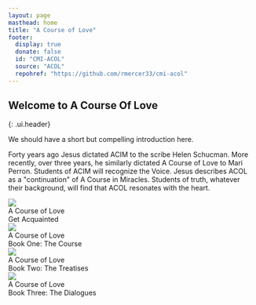 ```yaml
---
layout: page
masthead: home
title: "A Course of Love"
footer:
  display: true
  donate: false
  id: "CMI-ACOL"
  source: "ACOL"
  repohref: "https://github.com/rmercer33/cmi-acol"
---
```


## Welcome to A Course Of Love
{: .ui.header}

<p>We should have a short but compelling introduction here.</p>

<p>
Forty years ago Jesus dictated ACIM to the scribe Helen Schucman. More recently, over three years, he similarly dictated A Course of Love to Mari Perron. Students of ACIM will recognize the Voice. Jesus describes ACOL as a "continuation" of A Course in Miracles. Students of truth, whatever their background, will find that ACOL resonates with the heart.
</p>

<div id="page-contents" class="ui three cards">
  <div class="card">
    <a href="#" data-book="acq" class="toc-modal-open image">
      <img src="/t/acol/public/img/acol/acq-big.jpg">
    </a>
    <div class="content">
      <div class="header">A Course of Love</div>
      <div class="description">
        Get Acquainted
      </div>
    </div>
  </div>
  <div class="card">
    <a href="#" data-book="course" class="toc-modal-open image">
      <img src="/t/acol/public/img/acol/course-big.jpg">
    </a>
    <div class="content">
      <div class="header">A Course of Love</div>
      <div class="description">
        Book One: The Course
      </div>
    </div>
  </div>
  <div class="card">
    <a href="#" data-book="treatise" class="toc-modal-open image">
      <img src="/t/acol/public/img/acol/treatise-big.jpg">
    </a>
    <div class="content">
      <div class="header">A Course of Love</div>
      <div class="description">
        Book Two: The Treatises
      </div>
    </div>
  </div>
  <div class="card">
    <a href="#" data-book="dialog" class="toc-modal-open image">
      <img src="/t/acol/public/img/acol/dialog-big.jpg">
    </a>
    <div class="content">
      <div class="header">A Course of Love</div>
      <div class="description">
        Book Three: The Dialogues
      </div>
    </div>
  </div>
</div>

